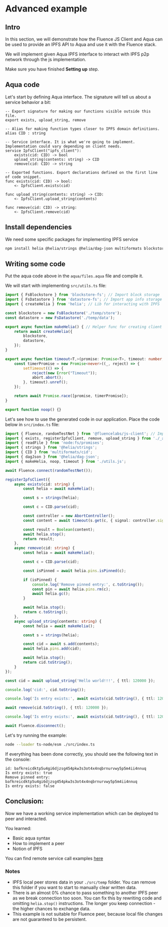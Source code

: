 # Advanced example

## Intro

In this section, we will demonstrate how the Fluence JS Client and Aqua can be used to provide an IPFS API to Aqua and use it with the Fluence stack.

We will implement given Aqua IPFS interface to interact with IPFS p2p network through the js implementation.

Make sure you have finished **Setting up** step.

## Aqua code

Let's start by defining Aqua interface. The signature will tell us about a service behavior a bit:

```aqua
-- Export signature for making our functions visible outside this file.
export exists, upload_string, remove

-- Alias for making function types closer to IPFS domain definitions.
alias CID : string

-- Service interface. It is what we're going to implement. Implementation could vary depending on client needs.
service IpfsClient("ipfs_client"):
    exists(cid: CID) -> bool
    upload_string(contents: string) -> CID
    remove(cid: CID) -> string

-- Exported functions. Export declarations defined on the first line of code snippet.
func exists(cid: CID) -> bool:
    <- IpfsClient.exists(cid)

func upload_string(contents: string) -> CID:
    <- IpfsClient.upload_string(contents)

func remove(cid: CID) -> string:
    <- IpfsClient.remove(cid)

```

## Install dependencies

We need some specific packages for implementing IPFS service

```sh
npm install helia @helia/strings @helia/dag-json multiformats blockstore-fs datastore-fs
```

## Writing some code

Put the aqua code above in the `aqua/files.aqua` file and compile it.

We will start with implementing `src/utils.ts` file:

```typescript
import { FsBlockstore } from 'blockstore-fs'; // Import block storage
import { FsDatastore } from 'datastore-fs'; // Import app info storage
import { createHelia } from 'helia'; // Lib for interacting with IPFS

const blockstore = new FsBlockstore('./temp/store');
const datastore = new FsDatastore('./temp/data');

export async function makeHelia() { // Helper func for creating client node which will be used for reading IPFS
    return await createHelia({
        blockstore,
        datastore,
    });
}

export async function timeout<T,>(promise: Promise<T>, timeout: number, abort: AbortController): Promise<T> {
    const timerPromise = new Promise<never>((_, reject) => {
        setTimeout(() => {
            reject(new Error("Timeout"));
            abort.abort();
        }, timeout).unref();
    });

    return await Promise.race([promise, timerPromise]);
}

export function noop() {}
```

Let's see how to use the generated code in our application. Place the code below in `src/index.ts` file:

```typescript
import { Fluence, randomTestNet } from '@fluencelabs/js-client'; // Import the API for JS Client
import { exists, registerIpfsClient, remove, upload_string } from './_aqua/files.js'; // Aqua compiler provides functions which can be directly imported like any normal TypeScript function.
import { readFile } from 'node:fs/promises';
import { strings } from '@helia/strings';
import { CID } from 'multiformats/cid';
import { dagJson } from '@helia/dag-json';
import { makeHelia, noop, timeout } from './utils.js';

await Fluence.connect(randomTestNet());

registerIpfsClient({
    async exists(cid: string) {
        const helia = await makeHelia();

        const s = strings(helia);

        const c = CID.parse(cid);

        const controller = new AbortController();
        const content = await timeout(s.get(c, { signal: controller.signal }), 5 /* 5 sec */, controller).catch(noop);

        const result = Boolean(content);
        await helia.stop();
        return result;
    },
    async remove(cid: string) {
        const helia = await makeHelia();

        const c = CID.parse(cid);

        const isPinned = await helia.pins.isPinned(c);

        if (isPinned) {
            console.log('Remove pinned entry:', c.toString());
            const pin = await helia.pins.rm(c);
            await helia.gc();
        }

        await helia.stop();
        return c.toString();
    },
    async upload_string(contents: string) {
        const helia = await makeHelia();

        const s = strings(helia);

        const cid = await s.add(contents);
        await helia.pins.add(cid);

        await helia.stop();
        return cid.toString();
    }
});

const cid = await upload_string('Hello world!!!', { ttl: 120000 });

console.log('cid:', cid.toString());

console.log('Is entry exists:', await exists(cid.toString(), { ttl: 120000 }));

await remove(cid.toString(), { ttl: 120000 });

console.log('Is entry exists:', await exists(cid.toString(), { ttl: 120000 }));

await Fluence.disconnect();
```

Let's try running the example:

```sh
node --loader ts-node/esm ./src/index.ts
```

If everything has been done correctly, you should see the following text in the console:

```
id: bafkreicdktp5u4gi6djzsg454pkw3s3ot4x4nqbrnurvwy5p5m4ii4nnuq
Is entry exists: true
Remove pinned entry: bafkreicdktp5u4gi6djzsg454pkw3s3ot4x4nqbrnurvwy5p5m4ii4nnuq
Is entry exists: false
```

## Conclusion:

Now we have a working service implementation which can be deployed to peer and interacted.

You learned:
- Basic aqua syntax
- How to implement a peer
- Notion of IPFS

You can find remote service call examples [here](https://github.com/fluencelabs/examples)

### Notes

- IPFS local peer stores data in your `./src/temp` folder. You can remove this folder if you want to start to manually clear written data.
- There is an almost 0% chance to pass something to another IPFS peer as we break connection too soon. You can fix this by rewriting code and omitting `helia.stop()` instructions. The longer you keep connection - the higher chances to exchange data.
- This example is not suitable for Fluence peer, because local file changes are not guaranteed to be persistent. 